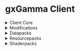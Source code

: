 # gxGamma Client

<details>
<summary>Client Core</summary>

<!-- | Name | Version | Web-Site | Source | -->
| Name             | Version | Web-Site                                                                  | Source                                              |
| :--------------- | :-----: | :-----------------------------------------------------------------------: | :-------------------------------------------------: |
| Minecraft Java   | 1.20.1  | [minecraft.net](https://www.minecraft.net/)                               | N/A                                                 |
| Fabric Loader    | 0.16.2  | [fabricmc.net](https://fabricmc.net/)                                     | [GitHub](https://github.com/FabricMC/fabric-loader) |
| Fabric API       | 0.92.2  | [curseforge.com](https://www.curseforge.com/minecraft/mc-mods/fabric-api) | [GitHub](https://github.com/FabricMC/fabric)        |
</details>

<details>
<summary>Modifications</summary>

<!-- | Name | Version | [CurseForge]() | [GitHub]() | -->
## Library
| Name                   | Version | Download                                                                                        | Source                                                       |
| :--------------------- | :-----: | :---------------------------------------------------------------------------------------------: | :----------------------------------------------------------: |
| Cupboard               | 2.7     | [CurseForge](https://www.curseforge.com/minecraft/mc-mods/cupboard/files/5470034)               | [GitHub](https://github.com/someaddons/cupboard)             |
| Moonlight Lib          | 2.13.0  | [CurseForge](https://www.curseforge.com/minecraft/mc-mods/selene/files/5731104)                 | [GitHub](https://github.com/MehVahdJukaar/Moonlight)         |
| YetAnotherConfigLib    | 3.5.0   | [CurseForge](https://www.curseforge.com/minecraft/mc-mods/yacl/files/5424129)                   | [GitHub](https://github.com/isXander/YetAnotherConfigLib)    |
| Balm                   | 7.3.9   | [CurseForge](https://www.curseforge.com/minecraft/mc-mods/balm-fabric/files/5644969)            | [GitHub](https://github.com/TwelveIterationMods/Balm)        |
| Fabric Language Kotlin | 2.0.20  | [CurseForge](https://www.curseforge.com/minecraft/mc-mods/fabric-language-kotlin/files/5733893) | [GitHub](https://github.com/FabricMC/fabric-language-kotlin) |
| TCDCommons API         | 3.12.3  | [CurseForge](https://www.curseforge.com/minecraft/mc-mods/tcdcommons/files/5604689)             | [GitHub](https://github.com/TheCSMods/mc-tcdcommons)         |
| Bookshelf              | 20.2.13 | [CurseForge](https://www.curseforge.com/minecraft/mc-mods/bookshelf/files/5423988)              | [GitHub](https://github.com/Darkhax-Minecraft/Bookshelf)     |

## Bug fix
| Name            | Version | Download                                                                                        | Source                                                           |
| :-------------- | :-----: | :---------------------------------------------------------------------------------------------: | :--------------------------------------------------------------: |
| ModernFix       | 5.19.4  | [CurseForge](https://www.curseforge.com/minecraft/mc-mods/modernfix/files/5676012/)             | [GitHub](https://github.com/embeddedt/ModernFix)                 |
| AttributeFix    | 21.0.4  | [CurseForge](https://www.curseforge.com/minecraft/mc-mods/attributefix/files/4911083)           | [GitHub](https://github.com/Darkhax-Minecraft/AttributeFix)      |
| Packet Fixer    | 1.4.2   | [CurseForge](https://www.curseforge.com/minecraft/mc-mods/packet-fixer/files/5416165)           | [GitHub](https://github.com/TonimatasDEV/PacketFixer)            |
| Fast IP Ping    | 1.0.4   | [CurseForge](https://www.curseforge.com/minecraft/mc-mods/fast-ip-ping/files/5666145)           | [GitHub](https://github.com/Fallen-Breath/fast-ip-ping/)         |
| Max Health Fix  | 12.0.3  | [CurseForge](https://www.curseforge.com/minecraft/mc-mods/max-health-fix/files/5378285)         | [GitHub](https://github.com/Darkhax-Minecraft/Max-Health-Fix)    |
| Debugify        | 2.0     | [CurseForge](https://www.curseforge.com/minecraft/mc-mods/debugify/files/4632961)               | [GitHub](https://github.com/isXander/Debugify)                   |
| NetherPortalFix | 13.0.1  | [CurseForge](https://www.curseforge.com/minecraft/mc-mods/netherportalfix-fabric/files/4939732) | [GitHub](https://github.com/TwelveIterationMods/NetherPortalFix) |
| Connectivity    | 5.8     | [CurseForge](https://www.curseforge.com/minecraft/mc-mods/connectivity/files/5728629)           | [GitHub](https://github.com/someaddons/connectivity)             |

## Optimization
| Name                 | Version | Download                                                                                                   | Source                                                      |
| :------------------- | :-----: | :--------------------------------------------------------------------------------------------------------: | :---------------------------------------------------------: |
| Smooth Chunk Save    | 3.6     | [CurseForge](https://www.curseforge.com/minecraft/mc-mods/smooth-chunk-save/files/5138126)                 | [GitHub](https://github.com/someaddons/smoothchunksave)     |
| Structure Essentials | 3.4     | [CurseForge](https://www.curseforge.com/minecraft/mc-mods/structure-essentials-forge-fabric/files/5392624) | [GitHub](https://github.com/someaddons/structureessentials) |
| ImmediatelyFast      | 1.2.21  | [CurseForge](https://www.curseforge.com/minecraft/mc-mods/immediatelyfast/files/5672336)                   | [GitHub](https://github.com/RaphiMC/ImmediatelyFast)        |
| Lithium              | 0.11.2  | [CurseForge](https://www.curseforge.com/minecraft/mc-mods/lithium/files/4765724)                           | [GitHub](https://github.com/CaffeineMC/lithium-fabric)      |
| Fast Paintings       | 1.2.7   | [CurseForge](https://www.curseforge.com/minecraft/mc-mods/fast-paintings/files/5324823)                    | [GitHub](https://github.com/MehVahdJukaar/FastPaintings)    |
| Krypton              | 0.2.3   | [CurseForge](https://www.curseforge.com/minecraft/mc-mods/krypton/files/4577300)                           | [GitHub](https://github.com/astei/krypton)                  |
| Let Me Despawn       | 1.2.1   | [CurseForge](https://www.curseforge.com/minecraft/mc-mods/let-me-despawn/files/5390018)                    | [GitHub](https://github.com/frikinjay/let-me-despawn)       |
| BadOptimizations     | 2.1.4   | [CurseForge](https://www.curseforge.com/minecraft/mc-mods/badoptimizations/files/5430253)                  | [GitHub](https://github.com/ItsThosea/BadOptimizations)     |
| Ksyxis               | 1.3.2   | [CurseForge](https://www.curseforge.com/minecraft/mc-mods/ksyxis/files/5419927)                            | [GitHub](https://github.com/VidTu/Ksyxis)                   |
| FPS Reducer          | 2.5     | [CurseForge](https://www.curseforge.com/minecraft/mc-mods/fps-reducer/files/4578392)                       | No Source                                                   |
| Client Crafting      | 1.8     | [CurseForge](https://www.curseforge.com/minecraft/mc-mods/client-crafting/files/5097011)                   | [GitHub](https://github.com/someaddons/clientcrafting)      |
| Noisium              | 2.3.0   | [CurseForge](https://www.curseforge.com/minecraft/mc-mods/noisium/files/5650500)                           | [GitHub](https://github.com/Steveplays28/noisium)           |
| Recipe Essentials    | 3.6     | [CurseForge](https://www.curseforge.com/minecraft/mc-mods/recipe-essentials-forge-fabric/files/5581358)    | [GitHub](https://github.com/someaddons/recipeessentials)    |

## Graphics
| Name                         | Version | Download                                                                                                   | Source                                                         |
| :--------------------------- | :-----: | :--------------------------------------------------------------------------------------------------------: | :------------------------------------------------------------: |
| Sodium                       | 0.5.11  | [CurseForge](https://www.curseforge.com/minecraft/mc-mods/sodium/files/5485654)                            | [GitHub](https://github.com/CaffeineMC/sodium-fabric)          |
| Sodium Extra                 | 0.5.4   | [CurseForge](https://www.curseforge.com/minecraft/mc-mods/sodium-extra/files/5063875)                      | [GitHub](https://github.com/FlashyReese/sodium-extra-fabric)   |
| Reese's Sodium Options       | 1.7.2   | [CurseForge](https://www.curseforge.com/minecraft/mc-mods/reeses-sodium-options/files/5075462)             | [GitHub](https://github.com/FlashyReese/reeses-sodium-options) |
| Iris Shaders                 | 1.7.2   | [CurseForge](https://www.curseforge.com/minecraft/mc-mods/irisshaders/files/5485649)                       | [GitHub](https://github.com/IrisShaders/Iris)                  |
| Indium                       | 1.0.34  | [CurseForge](https://www.curseforge.com/minecraft/mc-mods/indium/files/5493195)                            | [GitHub](https://github.com/comp500/Indium)                    |
| Better Fps - Render Distance | 6.0     | [CurseForge](https://www.curseforge.com/minecraft/mc-mods/better-fps-render-distance-fabric/files/5723259) | [GitHub](https://github.com/someaddons/betterfpsdistances)     |
| Entity Culling               | 1.7.0   | [CurseForge](https://www.curseforge.com/minecraft/mc-mods/entityculling/files/5672090)                     | [GitHub](https://github.com/tr7zw/EntityCulling)               |

## GUI
| Name                     | Version    | Download                                                                                            | Source                                                                  |
| :----------------------- | :--------: | :-------------------------------------------------------------------------------------------------: | :---------------------------------------------------------------------: |
| Configured               | 2.2.3      | [CurseForge](https://www.curseforge.com/minecraft/mc-mods/configured/files/5180902)                 | [GitHub](https://github.com/MrCrayfish/Configured)                      |
| BetterF3                 | 7.0.2      | [CurseForge](https://www.curseforge.com/minecraft/mc-mods/betterf3/files/4863625)                   | [GitHub](https://github.com/TreyRuffy/BetterF3)                         |
| Mod Menu                 | 7.2.2      | [CurseForge](https://www.curseforge.com/minecraft/mc-mods/modmenu/files/5162837)                    | [GitHub](https://github.com/TerraformersMC/ModMenu)                     |
| Language Reload          | 1.6.1      | [CurseForge](https://www.curseforge.com/minecraft/mc-mods/language-reload/files/5344000)            | [GitHub](https://github.com/Jerozgen/LanguageReload)                    |
| Dark Loading Screen      | 1.6.14     | [CurseForge](https://www.curseforge.com/minecraft/mc-mods/dark-loading-screen/files/4557703)        | [GitHub](https://github.com/A5b84/dark-loading-screen)                  |
| Better Statistics Screen | 3.12.6     | [CurseForge](https://www.curseforge.com/minecraft/mc-mods/better-stats/files/5607266)               | [GitHub](https://github.com/TheCSMods/mc-better-stats)                  |
| Better Trim Tooltips     | 1.0.1      | [CurseForge](https://www.curseforge.com/minecraft/mc-mods/better-trim-tooltips/files/4579455)       | [GitHub](https://github.com/Andrew6rant/Better-Trim-Tooltips)           |
| Status Effect Bars       | 1.0.3      | [CurseForge](https://www.curseforge.com/minecraft/mc-mods/status-effect-bars/files/4585394)         | [GitHub](https://github.com/A5b84/status-effect-bars)                   |
| Better Ping Display      | 1.1.1      | [CurseForge](https://www.curseforge.com/minecraft/mc-mods/better-ping-display-fabric/files/4592448) | [GitHub](https://github.com/vladmarica/better-ping-display-fabric)      |
| Just Enough Items        | 15.16.2.73 | [CurseForge](https://www.curseforge.com/minecraft/mc-mods/jei/files/5683453)                        | [GitHub](https://github.com/mezz/JustEnoughItems)                       |
| AppleSkin                | 2.5.1      | [CurseForge](https://www.curseforge.com/minecraft/mc-mods/appleskin/files/4770825)                  | [GitHub](https://github.com/squeek502/AppleSkin)                        |
| Jade                     | 11.11.0    | [CurseForge](https://www.curseforge.com/minecraft/mc-mods/jade/files/5666690)                       | [GitHub](https://github.com/Snownee/Jade)                               |
| JourneyMap               | 5.10.2     | [CurseForge](https://www.curseforge.com/minecraft/mc-mods/journeymap/files/5678922)                 | [GitHub](https://github.com/TeamJM/journeymap)                          |
| Enchantment Descriptions | 17.1.18    | [CurseForge](https://www.curseforge.com/minecraft/mc-mods/enchantment-descriptions/files/5598370)   | [GitHub](https://github.com/Darkhax-Minecraft/Enchantment-Descriptions) |

## Utility
| Name              | Version | Download                                                                                     | Source                                                     |
| :---------------- | :-----: | :------------------------------------------------------------------------------------------: | :--------------------------------------------------------: |
| Spark             | 1.10.53 | [CurseForge](https://www.curseforge.com/minecraft/mc-mods/spark/files/4738953)               | [GitHub](https://github.com/lucko/spark)                   |
| Global Packs      | 1.16.1  | [CurseForge](https://www.curseforge.com/minecraft/mc-mods/drp-global-datapack/files/4570601) | [GitHub](https://github.com/JTK222/Global-Packs)           |
| Open Loader       | 19.0.4  | [CurseForge](https://www.curseforge.com/minecraft/mc-mods/open-loader/files/5368593)         | [GitHub](https://github.com/Darkhax-Minecraft/Open-Loader) |
| Log Begone        | 1.0.8   | [CurseForge](https://www.curseforge.com/minecraft/mc-mods/log-begone/files/4582965)          | [GitHub](https://github.com/AzureDoom/Log-Begone)          |
| Inventory Sorting | 1.9.0   | [CurseForge](https://www.curseforge.com/minecraft/mc-mods/inventory-sorting/files/4597704)   | [GitHub](https://github.com/kyrptonaught/Inventory-Sorter) |
| Mouse Tweaks      | 2.26    | [CurseForge](https://www.curseforge.com/minecraft/mc-mods/mouse-tweaks/files/5230279)        | [GitHub](https://github.com/YaLTeR/MouseTweaks)            |
| WorldEdit         | 7.2.15  | [CurseForge](https://www.curseforge.com/minecraft/mc-mods/worldedit/files/4586218)           | [GitHub](https://github.com/enginehub/WorldEdit)           |

</details>

<details>
<summary>Datapacks</summary>

<!-- | Name | Version | [Modrinth]() | [GitHub]() | -->
| Name                             | Version | Download                                                                                 | Source    |
| :------------------------------- | :-----: | :--------------------------------------------------------------------------------------: | :-------: |
| BlazeandCave's Advancements Pack | 1.16.2  | [Modrinth](https://modrinth.com/datapack/blazeandcaves-advancements-pack/version/1.16.2) | No Source |
</details>

<details>
<summary>Resourcepacks</summary>

<!-- | Name | Version | [Modrinth]() | [GitHub]() | -->
| Name              | Version  | Download                                                                              | Source                                                |
| :---------------- | :------: | :-----------------------------------------------------------------------------------: | :---------------------------------------------------: |
| Default Dark Mode | 2023.7.0 | [Modrinth](https://modrinth.com/resourcepack/default-dark-mode/version/2023.7.0-1.20) | [GitHub](https://github.com/nebuIr/Default-Dark-Mode) |
</details>

<details>
<summary>Shaderpacks</summary>

<!-- | Name | Version | [Modrinth]() | [GitHub]() | -->
| Name         | Version | Download                                                         | Source                                               |
| :----------- | :-----: | :--------------------------------------------------------------: | :--------------------------------------------------: |
| Solas Shader | 2.3     | [Modrinth](https://modrinth.com/shader/solas-shader/version/2.3) | [GitHub](https://github.com/Septonious/Solas-Shader) |
</details>
